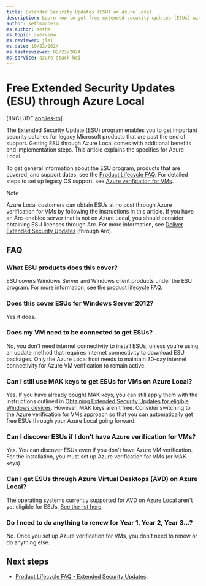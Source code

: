 ```yaml
---
title: Extended Security Updates (ESU) on Azure Local
description: Learn how to get free extended security updates (ESUs) with Azure VM verification on Azure Local.
author: sethmanheim
ms.author: sethm
ms.topic: overview
ms.reviewer: jlei
ms.date: 10/22/2024
ms.lastreviewed: 02/23/2024
ms.service: azure-stack-hci
---
```


# Free Extended Security Updates (ESU) through Azure Local

[!INCLUDE [applies-to](../includes/hci-applies-to-23h2-22h2.md)]

The Extended Security Update (ESU) program enables you to get important security patches for legacy Microsoft products that are past the end of support. Getting ESU through Azure Local comes with additional benefits and implementation steps. This article explains the specifics for Azure Local.

To get general information about the ESU program, products that are covered, and support dates, see the [Product Lifecycle FAQ](/lifecycle/faq/extended-security-updates#esu-availability-and-end-dates). For detailed steps to set up legacy OS support, see [Azure verification for VMs](../deploy/azure-verification.md#legacy-os-support).

> [!NOTE]
> Azure Local customers can obtain ESUs at no cost through Azure verification for VMs by following the instructions in this article. If you have an Arc-enabled server that is not on Azure Local, you should consider obtaining ESU licenses through Arc. For more information, see [Deliver Extended Security Updates](/azure/azure-arc/servers/deliver-extended-security-updates) (through Arc).

## FAQ

### What ESU products does this cover?

ESU covers Windows Server and Windows client products under the ESU program. For more information, see the [product lifecycle FAQ](/lifecycle/faq/extended-security-updates#esu-availability-and-end-dates).

### Does this cover ESUs for Windows Server 2012?

Yes it does.

### Does my VM need to be connected to get ESUs?

No, you don't need internet connectivity to install ESUs, unless you're using an update method that requires internet connectivity to download ESU packages. Only the Azure Local host needs to maintain 30-day internet connectivity for Azure VM verification to remain active.

### Can I still use MAK keys to get ESUs for VMs on Azure Local?

Yes. If you have already bought MAK keys, you can still apply them with the instructions outlined in [Obtaining Extended Security Updates for eligible Windows devices](https://techcommunity.microsoft.com/t5/windows-it-pro-blog/obtaining-extended-security-updates-for-eligible-windows-devices/ba-p/1167091). However, MAK keys aren't free. Consider switching to the Azure verification for VMs approach so that you can automatically get free ESUs through your Azure Local going forward.

### Can I discover ESUs if I don't have Azure verification for VMs?

Yes. You can discover ESUs even if you don't have Azure VM verification. For the installation, you must set up Azure verification for VMs (or MAK keys).

### Can I get ESUs through Azure Virtual Desktops (AVD) on Azure Local?

The operating systems currently supported for AVD on Azure Local aren't yet eligible for ESUs. [See the list here](/azure/virtual-desktop/azure-stack-hci-faq#what-session-host-operating-system-images-does-this-feature-support-).

### Do I need to do anything to renew for Year 1, Year 2, Year 3...?

No. Once you set up Azure verification for VMs, you don't need to renew or do anything else.

## Next steps

- [Product Lifecycle FAQ - Extended Security Updates](/lifecycle/faq/extended-security-updates#esu-availability-and-end-dates).
